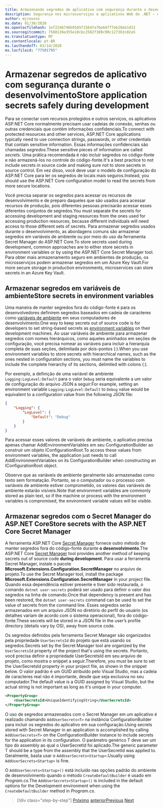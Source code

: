 ```yaml
---
title: Armazenando segredos de aplicativo com segurança durante o desenvolvimento
description: Segurança nos microsserviços e aplicativos Web do .NET – não armazene seus segredos de aplicativo, como senhas, cadeias de conexão ou chaves de API, no controle do código-fonte, entenda as opções que você pode usar no ASP.NET Core, especificamente, saiba como lidar com os "segredos do usuário".
author: mjrousos
ms.date: 01/30/2020
ms.openlocfilehash: 1ef2246746b9165f1564fa7be64ff7eb28eb1d32
ms.sourcegitcommit: 7588136e355e10cbc2582f389c90c127363c02a5
ms.translationtype: MT
ms.contentlocale: pt-BR
ms.lasthandoff: 03/14/2020
ms.locfileid: "77501795"
---
```

# <a name="store-application-secrets-safely-during-development"></a><span data-ttu-id="914cb-103">Armazenar segredos de aplicativo com segurança durante o desenvolvimento</span><span class="sxs-lookup"><span data-stu-id="914cb-103">Store application secrets safely during development</span></span>

<span data-ttu-id="914cb-104">Para se conectar com recursos protegidos e outros serviços, os aplicativos ASP.NET Core normalmente precisam usar cadeias de conexão, senhas ou outras credenciais que contêm informações confidenciais.</span><span class="sxs-lookup"><span data-stu-id="914cb-104">To connect with protected resources and other services, ASP.NET Core applications typically need to use connection strings, passwords, or other credentials that contain sensitive information.</span></span> <span data-ttu-id="914cb-105">Essas informações confidenciais são chamadas *segredos*.</span><span class="sxs-lookup"><span data-stu-id="914cb-105">These sensitive pieces of information are called *secrets*.</span></span> <span data-ttu-id="914cb-106">Uma prática recomendada é não incluir segredos no código-fonte e não armazená-los no controle do código-fonte.</span><span class="sxs-lookup"><span data-stu-id="914cb-106">It's a best practice to not include secrets in source code and making sure not to store secrets in source control.</span></span> <span data-ttu-id="914cb-107">Em vez disso, você deve usar o modelo de configuração do ASP.NET Core para ler os segredos de locais mais seguros.</span><span class="sxs-lookup"><span data-stu-id="914cb-107">Instead, you should use the ASP.NET Core configuration model to read the secrets from more secure locations.</span></span>

<span data-ttu-id="914cb-108">Você precisa separar os segredos para acessar os recursos de desenvolvimento e de preparo daqueles que são usados para acessar recursos de produção, pois diferentes pessoas precisarão acessar esses diferentes conjuntos de segredos.</span><span class="sxs-lookup"><span data-stu-id="914cb-108">You must separate the secrets for accessing development and staging resources from the ones used for accessing production resources, because different individuals will need access to those different sets of secrets.</span></span> <span data-ttu-id="914cb-109">Para armazenar segredos usados durante o desenvolvimento, as abordagens comuns são armazenar segredos em variáveis de ambiente ou por meio do uso da ferramenta Secret Manager do ASP.NET Core.</span><span class="sxs-lookup"><span data-stu-id="914cb-109">To store secrets used during development, common approaches are to either store secrets in environment variables or by using the ASP.NET Core Secret Manager tool.</span></span> <span data-ttu-id="914cb-110">Para obter mais armazenamento seguro em ambientes de produção, os microsserviços podem armazenar segredos em um Azure Key Vault.</span><span class="sxs-lookup"><span data-stu-id="914cb-110">For more secure storage in production environments, microservices can store secrets in an Azure Key Vault.</span></span>

## <a name="store-secrets-in-environment-variables"></a><span data-ttu-id="914cb-111">Armazenar segredos em variáveis de ambiente</span><span class="sxs-lookup"><span data-stu-id="914cb-111">Store secrets in environment variables</span></span>

<span data-ttu-id="914cb-112">Uma maneira de manter segredos fora do código-fonte é para os desenvolvedores definirem segredos baseados em cadeia de caracteres como [variáveis de ambiente](/aspnet/core/security/app-secrets#environment-variables) em seus computadores de desenvolvimento.</span><span class="sxs-lookup"><span data-stu-id="914cb-112">One way to keep secrets out of source code is for developers to set string-based secrets as [environment variables](/aspnet/core/security/app-secrets#environment-variables) on their development machines.</span></span> <span data-ttu-id="914cb-113">Ao usar variáveis de ambiente para armazenar segredos com nomes hierárquicos, como aqueles aninhados em seções de configuração, você precisa nomear as variáveis para incluir a hierarquia completa de suas seções, delimitada por dois-pontos (:).</span><span class="sxs-lookup"><span data-stu-id="914cb-113">When you use environment variables to store secrets with hierarchical names, such as the ones nested in configuration sections, you must name the variables to include the complete hierarchy of its sections, delimited with colons (:).</span></span>

<span data-ttu-id="914cb-114">Por exemplo, a definição de uma variável de ambiente `Logging:LogLevel:Default` para o valor `Debug` seria equivalente a um valor de configuração do arquivo JSON a seguir:</span><span class="sxs-lookup"><span data-stu-id="914cb-114">For example, setting an environment variable `Logging:LogLevel:Default` to `Debug` value would be equivalent to a configuration value from the following JSON file:</span></span>

```json
{
    "Logging": {
        "LogLevel": {
            "Default": "Debug"
        }
    }
}
```

<span data-ttu-id="914cb-115">Para acessar esses valores de variáveis de ambiente, o aplicativo precisa apenas chamar AddEnvironmentVariables em seu ConfigurationBuilder ao construir um objeto IConfigurationRoot.</span><span class="sxs-lookup"><span data-stu-id="914cb-115">To access these values from environment variables, the application just needs to call AddEnvironmentVariables on its ConfigurationBuilder when constructing an IConfigurationRoot object.</span></span>

<span data-ttu-id="914cb-116">Observe que as variáveis de ambiente geralmente são armazenadas como texto sem formatação. Portanto, se o computador ou o processo com variáveis de ambiente estiver comprometido, os valores das variáveis de ambiente estarão visíveis.</span><span class="sxs-lookup"><span data-stu-id="914cb-116">Note that environment variables are commonly stored as plain text, so if the machine or process with the environment variables is compromised, the environment variable values will be visible.</span></span>

## <a name="store-secrets-with-the-aspnet-core-secret-manager"></a><span data-ttu-id="914cb-117">Armazenar segredos com o Secret Manager do ASP.NET Core</span><span class="sxs-lookup"><span data-stu-id="914cb-117">Store secrets with the ASP.NET Core Secret Manager</span></span>

<span data-ttu-id="914cb-118">A ferramenta ASP.NET Core [Secret Manager](/aspnet/core/security/app-secrets#secret-manager) fornece outro método de manter segredos fora do código-fonte durante **o desenvolvimento**.</span><span class="sxs-lookup"><span data-stu-id="914cb-118">The ASP.NET Core [Secret Manager](/aspnet/core/security/app-secrets#secret-manager) tool provides another method of keeping secrets out of source code **during development**.</span></span> <span data-ttu-id="914cb-119">Para usar a ferramenta Secret Manager, instale o pacote **Microsoft.Extensions.Configuration.SecretManager** no arquivo de projeto.</span><span class="sxs-lookup"><span data-stu-id="914cb-119">To use the Secret Manager tool, install the package **Microsoft.Extensions.Configuration.SecretManager** in your project file.</span></span> <span data-ttu-id="914cb-120">Quando essa dependência estiver presente e tiver sido restaurada, o comando `dotnet user-secrets` poderá ser usado para definir o valor dos segredos na linha de comando.</span><span class="sxs-lookup"><span data-stu-id="914cb-120">Once that dependency is present and has been restored, the `dotnet user-secrets` command can be used to set the value of secrets from the command line.</span></span> <span data-ttu-id="914cb-121">Esses segredos serão armazenados em um arquivo JSON no diretório do perfil do usuário (os detalhes variam de acordo com o sistema operacional), fora do código-fonte.</span><span class="sxs-lookup"><span data-stu-id="914cb-121">These secrets will be stored in a JSON file in the user’s profile directory (details vary by OS), away from source code.</span></span>

<span data-ttu-id="914cb-122">Os segredos definidos pela ferramenta Secret Manager são organizados pela propriedade `UserSecretsId` do projeto que está usando os segredos.</span><span class="sxs-lookup"><span data-stu-id="914cb-122">Secrets set by the Secret Manager tool are organized by the `UserSecretsId` property of the project that's using the secrets.</span></span> <span data-ttu-id="914cb-123">Portanto, você precisa definir a propriedade UserSecretsId em seu arquivo de projeto, como mostra o snippet a seguir.</span><span class="sxs-lookup"><span data-stu-id="914cb-123">Therefore, you must be sure to set the UserSecretsId property in your project file, as shown in the snippet below.</span></span> <span data-ttu-id="914cb-124">O valor padrão é um GUID atribuído pelo Visual Studio, mas a cadeia de caracteres real não é importante, desde que seja exclusiva no seu computador.</span><span class="sxs-lookup"><span data-stu-id="914cb-124">The default value is a GUID assigned by Visual Studio, but the actual string is not important as long as it's unique in your computer.</span></span>

```xml
<PropertyGroup>
    <UserSecretsId>UniqueIdentifyingString</UserSecretsId>
</PropertyGroup>
```

<span data-ttu-id="914cb-125">O uso de segredos armazenados com o Secret Manager em um aplicativo é realizado chamando `AddUserSecrets<T>` na instância ConfigurationBuilder para incluir os segredos do aplicativo em sua configuração.</span><span class="sxs-lookup"><span data-stu-id="914cb-125">Using secrets stored with Secret Manager in an application is accomplished by calling `AddUserSecrets<T>` on the ConfigurationBuilder instance to include secrets for the application in its configuration.</span></span> <span data-ttu-id="914cb-126">O parâmetro genérico T deve ser um tipo do assembly ao qual o UserSecretId foi aplicado.</span><span class="sxs-lookup"><span data-stu-id="914cb-126">The generic parameter T should be a type from the assembly that the UserSecretId was applied to.</span></span> <span data-ttu-id="914cb-127">Geralmente, basta usar o `AddUserSecrets<Startup>`.</span><span class="sxs-lookup"><span data-stu-id="914cb-127">Usually using `AddUserSecrets<Startup>` is fine.</span></span>

<span data-ttu-id="914cb-128">O `AddUserSecrets<Startup>()` está incluído nas opções padrão do ambiente de desenvolvimento quando o método `CreateDefaultBuilder` é usado em *Program.cs*.</span><span class="sxs-lookup"><span data-stu-id="914cb-128">The `AddUserSecrets<Startup>()` is included in the default options for the Development environment when using the `CreateDefaultBuilder` method in *Program.cs*.</span></span>

>[!div class="step-by-step"]
><span data-ttu-id="914cb-129">[Próximo](authorization-net-microservices-web-applications.md)
>[anterior](azure-key-vault-protects-secrets.md)</span><span class="sxs-lookup"><span data-stu-id="914cb-129">[Previous](authorization-net-microservices-web-applications.md)
[Next](azure-key-vault-protects-secrets.md)</span></span>
